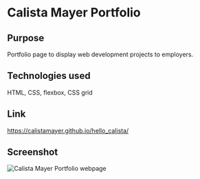 # Calista Mayer Portfolio

## Purpose
Portfolio page to display web development projects to employers.

## Technologies used
HTML, CSS, flexbox, CSS grid

## Link
https://calistamayer.github.io/hello_calista/

## Screenshot
![Calista Mayer Portfolio webpage](https://tinyurl.com/yxd7d3nd)
